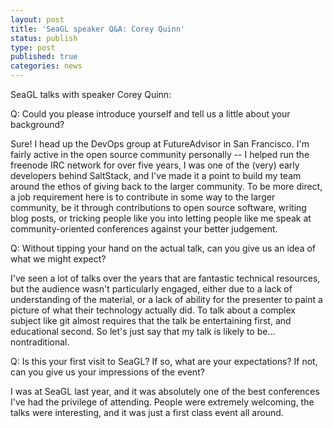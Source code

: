 ```yaml
---
layout: post
title: 'SeaGL speaker Q&A: Corey Quinn' 
status: publish
type: post
published: true
categories: news
---
```


SeaGL talks with speaker Corey Quinn:
 
Q: Could you please introduce yourself and tell us a little about your 
background?

Sure! I head up the DevOps group at FutureAdvisor in San Francisco. I'm fairly
active in the open source community personally -- I helped run the freenode IRC
network for over five years, I was one of the (very) early developers behind
SaltStack, and I've made it a point to build my team around the ethos of
giving back to the larger community. To be more direct, a job requirement here
is to contribute in some way to the larger community, be it through
contributions to open source software, writing blog posts, or tricking people
like you into letting people like me speak at community-oriented conferences
against your better judgement.

Q: Without tipping your hand on the actual talk, can you give us an
idea of what we might expect?

I've seen a lot of talks over the years that are fantastic technical
resources, but the audience wasn't particularly engaged, either due to a lack
of understanding of the material, or a lack of ability for the presenter to
paint a picture of what their technology actually did. To talk about a complex
subject like git almost requires that the talk be entertaining first, and
educational second. So let's just say that my talk is likely to be...
nontraditional.

Q: Is this your first visit to SeaGL? If so, what are your expectations? If
not, can you give us your impressions of the event?

I was at SeaGL last year, and it was absolutely one of the best conferences
I've had the privilege of attending. People were extremely welcoming, the
talks were interesting, and it was just a first class event all around.
